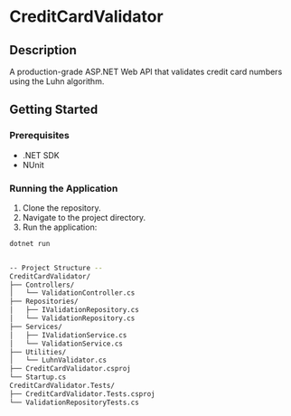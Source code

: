 # CreditCardValidator

## Description

A production-grade ASP.NET Web API that validates credit card numbers using the Luhn algorithm.

## Getting Started

### Prerequisites

- .NET SDK
- NUnit

### Running the Application

1. Clone the repository.
2. Navigate to the project directory.
3. Run the application:

```sh
dotnet run


-- Project Structure --
CreditCardValidator/
├── Controllers/
│   └── ValidationController.cs
├── Repositories/
│   ├── IValidationRepository.cs
│   └── ValidationRepository.cs
├── Services/
│   ├── IValidationService.cs
│   └── ValidationService.cs
├── Utilities/
│   └── LuhnValidator.cs
├── CreditCardValidator.csproj
└── Startup.cs
CreditCardValidator.Tests/
├── CreditCardValidator.Tests.csproj
└── ValidationRepositoryTests.cs
